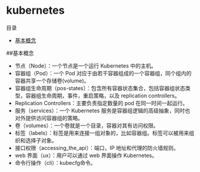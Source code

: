 # kubernetes
目录
- [基本概念](#基本概念)


##基本概念
* 节点（Node）：一个节点是一个运行 Kubernetes 中的主机。
* 容器组（Pod）：一个 Pod 对应于由若干容器组成的一个容器组，同个组内的容器共享一个存储卷(volume)。
* 容器组生命周期（pos-states）：包含所有容器状态集合，包括容器组状态类型，容器组生命周期，事件，重启策略，以及 replication controllers。
* Replication Controllers：主要负责指定数量的 pod 在同一时间一起运行。
* 服务（services）：一个 Kubernetes 服务是容器组逻辑的高级抽象，同时也对外提供访问容器组的策略。
* 卷（volumes）：一个卷就是一个目录，容器对其有访问权限。
* 标签（labels）：标签是用来连接一组对象的，比如容器组。标签可以被用来组织和选择子对象。
* 接口权限（accessing_the_api）：端口，IP 地址和代理的防火墙规则。
* web 界面（ux）：用户可以通过 web 界面操作 Kubernetes。
* 命令行操作（cli）：kubecfg命令。

